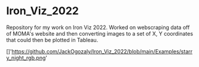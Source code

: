 # Iron_Viz_2022

Repository for my work on Iron Viz 2022. Worked on webscraping data off of MOMA's website and then converting images to a set of X, Y coordinates that could then be plotted in Tableau. 

[]'https://github.com/JackOgozaly/Iron_Viz_2022/blob/main/Examples/starry_night_rgb.png'
